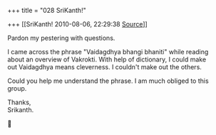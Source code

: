 +++
title = "028 SriKanth!"

+++
[[SriKanth!	2010-08-06, 22:29:38 [Source](https://groups.google.com/g/bvparishat/c/l53DBASBoW8)]]



Pardon my pestering with questions.  
  
I came across the phrase "Vaidagdhya bhangi bhaniti" while reading  
about an overview of Vakrokti. With help of dictionary, I could make  
out Vaidagdhya means cleverness. I couldn't make out the others.  
  
Could you help me understand the phrase. I am much obliged to this  
group.  
  
Thanks,  
Srikanth.  



